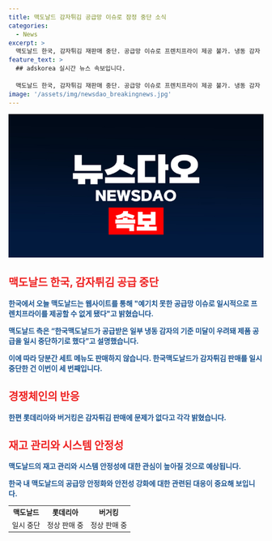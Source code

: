 ```yaml
---
title: 맥도날드 감자튀김 공급망 이슈로 잠정 중단 소식
categories:
  - News
excerpt: >
  맥도날드 한국, 감자튀김 재판매 중단. 공급망 이슈로 프렌치프라이 제공 불가. 냉동 감자 기준 미달 우려로 판매 중단. 세 번째 중단. 롯데리아, 버거킹은 정상 공급.
feature_text: >
  ## adskorea 실시간 뉴스 속보입니다.

  맥도날드 한국, 감자튀김 재판매 중단. 공급망 이슈로 프렌치프라이 제공 불가. 냉동 감자 기준 미달 우려로 판매 중단. 세 번째 중단. 롯데리아, 버거킹은 정상 공급.
image: '/assets/img/newsdao_breakingnews.jpg'
---
```


<p><img src="/assets/img/newsdao_breakingnews.jpg" alt="adskorea 속보" /></p>

<h2><span style="color: #ee2323;">맥도날드 한국, 감자튀김 공급 중단</span></h2>

<p><b><span style="color: #1a5490;">한국에서 오늘 맥도날드는 웹사이트를 통해 "예기치 못한 공급망 이슈로 일시적으로 프렌치프라이를 제공할 수 없게 됐다"고 밝혔습니다.</span></b></p>

<p><b><span style="color: #1a5490;">맥도날드 측은 “한국맥도날드가 공급받은 일부 냉동 감자의 기준 미달이 우려돼 제품 공급을 일시 중단하기로 했다”고 설명했습니다.</span></b></p>

<p><b><span style="color: #1a5490;">이에 따라 당분간 세트 메뉴도 판매하지 않습니다. 한국맥도날드가 감자튀김 판매를 일시 중단한 건 이번이 세 번째입니다.</span></b></p>

<h2><span style="color: #ee2323;">경쟁체인의 반응</span></h2>

<p><b><span style="color: #1a5490;">한편 롯데리아와 버거킹은 감자튀김 판매에 문제가 없다고 각각 밝혔습니다.</span></b></p>

<h2><span style="color: #ee2323;">재고 관리와 시스템 안정성</span></h2>

<p><b><span style="color: #1a5490;">맥도날드의 재고 관리와 시스템 안정성에 대한 관심이 높아질 것으로 예상됩니다.</span></b></p>

<p><b><span style="color: #1a5490;">한국 내 맥도날드의 공급망 안정화와 안전성 강화에 대한 관련된 대응이 중요해 보입니다.</span></b></p>

<table>
    <tbody>
        <tr>
            <td style="text-align: center; height: 17px;"><b>맥도날드</b></td>
            <td style="text-align: center; height: 17px;"><b>롯데리아</b></td>
            <td style="text-align: center; height: 17px;"><b>버거킹</b></td>
        </tr>
        <tr>
            <td style="text-align: center; height: 17px;">일시 중단</td>
            <td style="text-align: center; height: 17px;">정상 판매 중</td>
            <td style="text-align: center; height: 17px;">정상 판매 중</td>
        </tr>
    </tbody>
</table>

<p data-ke-size="size16">&nbsp;</p>

